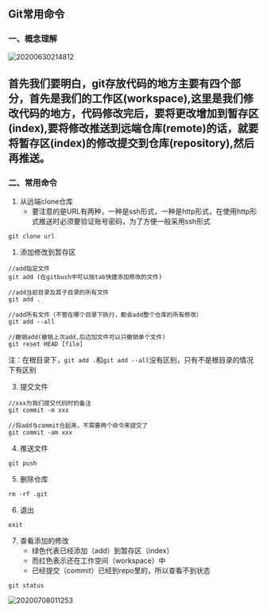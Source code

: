 ## Git常用命令

### 一、概念理解

![20200630214812](https://cdn.jsdelivr.net/gh/leiyu1997/PicBed@master/blogs/pictures/20200630214812.png "图片转载自He_quotes")

首先我们要明白，git存放代码的地方主要有四个部分，首先是我们的工作区(workspace),这里是我们修改代码的地方，代码修改完后，要将更改增加到暂存区(index),要将修改推送到远端仓库(remote)的话，就要将暂存区(index)的修改提交到仓库(repository),然后再推送。
---

### 二、常用命令
1. 从远端clone仓库
   - 要注意的是URL有两种，一种是ssh形式，一种是http形式，在使用http形式推送时必须要验证账号密码，为了方便一般采用ssh形式

```
git clone url
```

1. 添加修改到暂存区

```
//add指定文件
git add (在gitbush中可以按tab快捷添加修改的文件)

//add当前目录及其子目录的所有文件
git add .

//add所有文件（不管在哪个目录下执行，都会add整个仓库的所有修改）
git add --all

//撤销add(撤销上次add,后边加文件可以只撤销单个文件)
git reset HEAD [file]
```

注：在根目录下，`git add .`和`git add --all`没有区别，只有不是根目录的情况下有区别

3. 提交文件

```
//xxx为我们提交代码时的备注
git commit -m xxx

//将add与commit合起来，不需要两个命令来提交了
git commit -am xxx
```
4. 推送文件

```
git push
```

5. 删除仓库

```
rm -rf .git
```

6. 退出

```
exit
```

7. 查看添加的修改
   - 绿色代表已经添加（add）到暂存区（index）
   - 而红色表示还在工作空间（workspace）中
   - 已经提交（commit）已经到repo里的，所以查看不到状态

```
git status
```

![20200708011253](https://cdn.jsdelivr.net/gh/leiyu1997/PicBed@master/blogs/pictures/20200708011253.png)